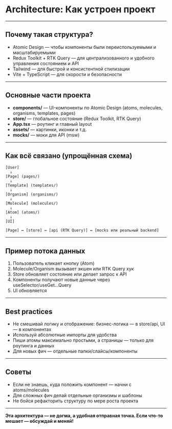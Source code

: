 # Architecture: Как устроен проект

---

## Почему такая структура?
- Atomic Design — чтобы компоненты были переиспользуемыми и масштабируемыми
- Redux Toolkit + RTK Query — для централизованного и удобного управления состоянием и API
- Tailwind — для быстрой и консистентной стилизации
- Vite + TypeScript — для скорости и безопасности

---

## Основные части проекта
- **components/** — UI-компоненты по Atomic Design (atoms, molecules, organisms, templates, pages)
- **store/** — глобальное состояние (Redux Toolkit, RTK Query)
- **App.tsx** — роутинг и главный layout
- **assets/** — картинки, иконки и т.д.
- **mocks/** — моки для API (msw)

---

## Как всё связано (упрощённая схема)

```
[User]
  ↓
[Page] (pages/)
  ↓
[Template] (templates/)
  ↓
[Organism] (organisms/)
  ↓
[Molecule] (molecules/)
  ↓
[Atom] (atoms/)
  ↓
[UI]

[Page] ↔ [store] ↔ [api (RTK Query)] ↔ [mocks или реальный backend]
```

---

## Пример потока данных
1. Пользователь кликает кнопку (Atom)
2. Molecule/Organism вызывает экшен или RTK Query хук
3. Store обновляет состояние или делает запрос к API
4. Компоненты получают новые данные через useSelector/useGet...Query
5. UI обновляется

---

## Best practices
- Не смешивай логику и отображение: бизнес-логика — в store/api, UI — в компонентах
- Используй абсолютные импорты для удобства
- Пиши атомы максимально простыми, а страницы — только для роутинга и данных
- Для новых фич — отдельные папки/слайсы/компоненты

---

## Советы
- Если не знаешь, куда положить компонент — начни с atoms/molecules
- Для сложных фич делай отдельные организмы и шаблоны
- Не бойся рефакторить структуру по мере роста проекта

---

**Эта архитектура — не догма, а удобная отправная точка. Если что-то мешает — обсуждай и меняй!**